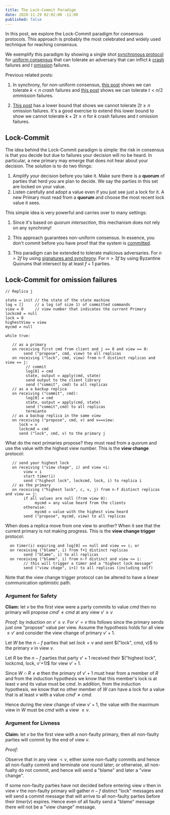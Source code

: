 ```yaml
---
title: The Lock-Commit Paradigm
date: 2020-11-29 02:02:00 -11:00
published: false
---
```


In this post, we explore the Lock-Commit paradigm for consensus protocols. This approach is probably the most celebrated and widely used technique for reaching consensus.

We exemplify this paradigm by showing a single shot [synchronous protocol](https://decentralizedthoughts.github.io/2019-06-01-2019-5-31-models/) for [uniform consensus](https://decentralizedthoughts.github.io/2019-06-27-defining-consensus/) that can tolerate an adversary that can inflict $k$ [crash](https://decentralizedthoughts.github.io/2019-06-07-modeling-the-adversary/) failures and $t$ [omission](https://decentralizedthoughts.github.io/2020-09-13-synchronous-consensus-omission-faults/) failures.

Previous related posts:
1. In synchrony, for non-uniform consensus,  [this post](https://decentralizedthoughts.github.io/2019-11-01-primary-backup/) shows we can tolerate $k<n$ *crash* failures and [this post](https://decentralizedthoughts.github.io/2020-09-13-synchronous-consensus-omission-faults/) shows we can tolerate $t<n/2$ *ommission* failures.

2. [This post](https://decentralizedthoughts.github.io/2019-11-02-primary-backup-for-2-servers-and-omission-failures-is-impossible/) has a lower bound that shows we cannot tolerate $2t\geq n$ omission failures. It's a good exercise to extend this lower bound to show we cannot tolerate $k+2t \geq n$ for $k$ crash failures and $t$ omission failures.

## Lock-Commit
The idea behind the Lock-Commit paradigm is simple: the risk in consensus is that you decide but due to failures your decision will no be heard. In particular, a new primary may emerge that does not hear about your decision. The solution is to do two things:

1. Amplify your decision before you take it. Make sure there is a **quorum** of parties that herd you are plan to decide. We say the parties in this set are locked on your value.
2. Listen carefully and adopt a value even if you just see just a lock for it. A new Primary must read from a **quorum** and choose the most recent lock value it sees.

This simple idea is very powerful and carries over to many settings:
1. Since it's based on *quorum intersection*, this mechanism does not rely on any synchrony!

2. This approach guarantees non-uniform consensus. In essence, you don't commit before you have proof that the system is [committed](https://decentralizedthoughts.github.io/2019-12-15-consensus-model-for-FLP/).

3. This paradigm can be extended to tolerate malicious adversaries. For $n>2f$ by using [signatures and synchrony](https://decentralizedthoughts.github.io/2019-11-10-authenticated-synchronous-bft/). For $n>3f$ by using Byzantine Quorums that intersect by at least $f+1$ parties.


## Lock-Commit for omission failures


    // Replica j

    state = init // the state of the state machine
    log = []     // a log (of size 1) of committed commands
    view = 0     // view number that indicates the current Primary
    lockcmd = null
    lock = 0
    highestView = view
    mycmd = null

    while true:

       // as a primary
       on receiving first cmd from client and j == 0 and view == 0:
            send ("propose", cmd, view) to all replicas
       on receiving ("lock", cmd, view) from n-f distinct replicas and view == j:
             // commit
             log[0] = cmd
             state, output = apply(cmd, state)
             send output to the client library
             send ("commit", cmd) to all replicas
       // as a a backup replica
       on receiving ("commit", cmd):
             log[0] = cmd
             state, output = apply(cmd, state)
             send ("commit",cmd) to all replicas
             termiante
       // as a backup replica in the same view
       on receiving ("propose", cmd, v) and v==view:
          lock = v
          lockcmd = cmd
          send ("lock", cmd, v) to the primary j

What do the next primaries propose? they must read from a quorum and use the value with the highest view number. This is the **view change** protocol:


       // send your highest lock
       on receiving ("view chage", i) and view <i:
            view = i
            start timer(i)
            send ("highest lock", lockcmd, lock, i) to replica i
       // as the primary
       on receiving ("highest lock", c, v, j) from n-f distinct replicas and view == j:
            if all values are null (from view 0):
                 mycmd = any value heard from the clients
            otherwise:
                 mycmd = value with the highest view heard
            send ("propose", mycmd, view) to all replicas

When does a replica move from one view to another? When it see that the current primary is not making progress. This is the **view change trigger** protocol:

      on timer(i) expiring and log[0] == null and view == i; or
      on receiving ("blame", i) from f+1 distinct replicas
            send ("blame", i) to all replicas
      on receiving ("blame", i) from n-f distinct and view <= i:
            // this will trigger a timer and a "highest lock message"
            send ("view chage", i+1) to all replicas (including self)
         
Note that the view change trigger protocol can be altered to have a linear communication optimistic path.


### Argument for Safety
**Cliam:** let $v$ be the first view were a party commits to value $cmd$ then no primary will propose $cmd' \neq cmd$ at any view $v'\geq v$

            
*Proof:* by induction on $v' \geq v$. For $v'=v$ this follows since the primary sends just one "propose" value per view. Assume the hypothesis holds for all view $\leq v'$ and consider the view change of primary $v'+1$.

Let $W$ be the $n-f$ parties that set $lock = v$ and sent $("lock", cmd, v)$ to the primary $v$ in view $v$.

Let $R$ be the $n-f$ parties that party $v'+1$ received their $("highest lock", lockcmd, lock, v'+1)$ for view $v'+1$.

Since $W \cap R \neq \emptyset$ then the primary of $v'+1$ must hear from a member of $R$ and from the induction hypothesis we know that this member's lock is at least $v$ and its value must be $cmd$. In addition, from the induction hypothesis, we know that no other member of $W$ can have a lock for a value that is at least $v$ with a value $cmd' \neq cmd$.

Hence during the view change of view $v'+1$, the value with the maximum view in $W$ must be $cmd$ with a view $\geq v$.

### Argument for Livness
**Claim:** let $v$ be the first view with a non-faulty primary, then all non-faulty parties will commit by the end of view $v$.

*Proof:* 

Observe that in any view $<v$, either some non-fualty commits and hence all non-fualty commit and terminate one round later; or otherwise, all non-fualty do not commit, and hence will send a "blame" and later a "view change".

If some non-faulty parties have not decided before entering view $v$ then in view $v$ the non-faulty primary will gather $n-f$ distinct "lock" messages and will send a commit message that will arrive to all non-faulty parties before their $timer(v)$ expires. Hence even of all faulty send a "blame" message there will not be a "view change" message.
